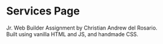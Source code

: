 # Services Page
Jr. Web Builder Assignment by Christian Andrew del Rosario.<br/>
Built using vanilla HTML and JS, and handmade CSS.
